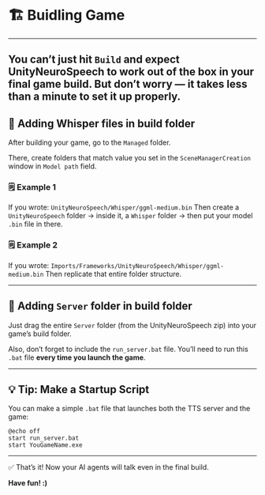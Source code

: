 # 🏗️ Buidling Game

---
You can’t just hit `Build` and expect UnityNeuroSpeech to work out of the box in your final game build.
But don’t worry — **it takes less than a minute to set it up properly.**
---

## 📁 Adding Whisper files in build folder

After building your game, go to the `Managed` folder.

There, create folders that match value you set in the `SceneManagerCreation` window in `Model path` field.

### 🗒️ Example 1

If you wrote:
`UnityNeuroSpeech/Whisper/ggml-medium.bin`
Then create a `UnityNeuroSpeech` folder → inside it, a `Whisper` folder → then put your model `.bin` file in there.

### 🗒️ Example 2

If you wrote:
`Imports/Frameworks/UnityNeuroSpeech/Whisper/ggml-medium.bin`
Then replicate that entire folder structure.

---

## 📁 Adding `Server` folder in build folder

Just drag the entire `Server` folder (from the UnityNeuroSpeech zip) into your game’s build folder.

Also, don’t forget to include the `run_server.bat` file.
You’ll need to run this `.bat` file **every time you launch the game**.

---

## 💡 Tip: Make a Startup Script

You can make a simple `.bat` file that launches both the TTS server and the game:


```batchfile
@echo off
start run_server.bat
start YouGameName.exe
```

--- 

✅ That’s it! Now your AI agents will talk even in the final build.

**Have fun! :)**